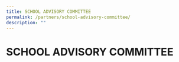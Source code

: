```yaml
---
title: SCHOOL ADVISORY COMMITTEE
permalink: /partners/school-advisory-committee/
description: ""
---
```

# SCHOOL ADVISORY COMMITTEE